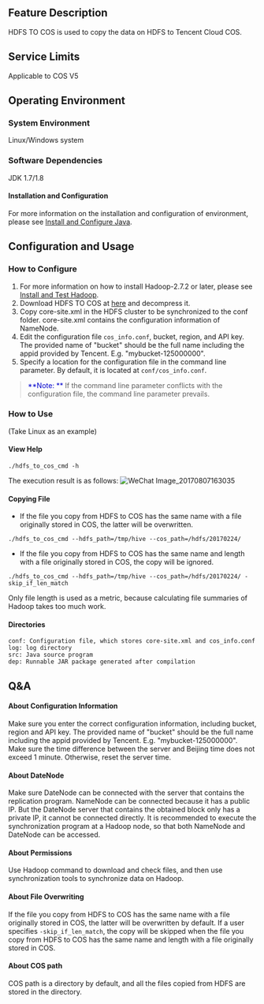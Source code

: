 ## Feature Description
HDFS TO COS is used to copy the data on HDFS to Tencent Cloud COS.
## Service Limits
Applicable to COS V5
## Operating Environment
### System Environment
Linux/Windows system
### Software Dependencies
JDK 1.7/1.8 
#### Installation and Configuration
For more information on the installation and configuration of environment, please see [Install and Configure Java](https://cloud.tencent.com/document/product/436/10865).
## Configuration and Usage
### How to Configure
1. For more information on how to install Hadoop-2.7.2 or later, please see [Install and Test Hadoop](/doc/product/436/10867).
2. Download HDFS TO COS at [here](https://github.com/tencentyun/hdfs_to_cos_tools) and decompress it.
3. Copy core-site.xml in the HDFS cluster to be synchronized to the conf folder. core-site.xml contains the configuration information of NameNode.
4. Edit the configuration file `cos_info.conf`, bucket, region, and API key. The provided name of "bucket" should be the full name including the appid provided by Tencent. E.g. "mybucket-125000000".
5. Specify a location for the configuration file in the command line parameter. By default, it is located at `conf/cos_info.conf`.
> <font color="#0000cc">**Note: ** </font>
If the command line parameter conflicts with the configuration file, the command line parameter prevails.

### How to Use
(Take Linux as an example)
#### View Help
```
./hdfs_to_cos_cmd -h
```
The execution result is as follows:
![WeChat Image_20170807163035](//mc.qcloudimg.com/static/img/dcff34d37928c0d8b9c4b45c25ac116e/image.png)

#### Copying File
- If the file you copy from HDFS to COS has the same name with a file originally stored in COS, the latter will be overwritten.
```
./hdfs_to_cos_cmd --hdfs_path=/tmp/hive --cos_path=/hdfs/20170224/
```
-  If the file you copy from HDFS to COS has the same name and length with a file originally stored in COS, the copy will be ignored.
```
./hdfs_to_cos_cmd --hdfs_path=/tmp/hive --cos_path=/hdfs/20170224/ -skip_if_len_match
```
Only file length is used as a metric, because calculating file summaries of Hadoop takes too much work.

#### Directories
```
conf: Configuration file, which stores core-site.xml and cos_info.conf
log: log directory
src: Java source program
dep: Runnable JAR package generated after compilation
```
## Q&A
#### About Configuration Information
Make sure you enter the correct configuration information, including bucket, region and API key. The provided name of "bucket" should be the full name including the appid provided by Tencent. E.g. "mybucket-125000000". Make sure the time difference between the server and Beijing time does not exceed 1 minute. Otherwise, reset the server time.
#### About DateNode
Make sure DateNode can be connected with the server that contains the replication program. NameNode can be connected because it has a public IP. But the DateNode server that contains the obtained block only has a private IP, it cannot be connected directly. It is recommended to execute the synchronization program at a Hadoop node, so that both NameNode and DateNode can be accessed.
#### About Permissions
Use Hadoop command to download and check files, and then use synchronization tools to synchronize data on Hadoop.
#### About File Overwriting
If the file you copy from HDFS to COS has the same name with a file originally stored in COS, the latter will be overwritten by default. If a user specifies `-skip_if_len_match`, the copy will be skipped when the file you copy from HDFS to COS has the same name and length with a file originally stored in COS.
#### About COS path
 COS path is a directory by default, and all the files copied from HDFS are stored in the directory.

